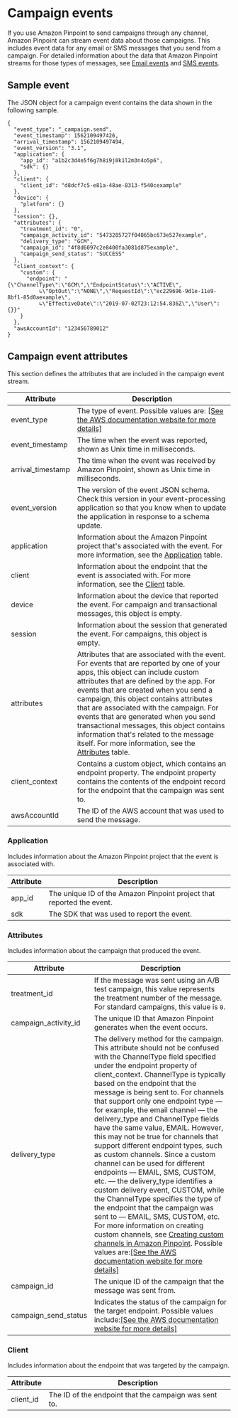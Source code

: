 # Campaign events<a name="event-streams-data-campaign"></a>

If you use Amazon Pinpoint to send campaigns through any channel, Amazon Pinpoint can stream event data about those campaigns\. This includes event data for any email or SMS messages that you send from a campaign\. For detailed information about the data that Amazon Pinpoint streams for those types of messages, see [Email events](event-streams-data-email.md) and [SMS events](event-streams-data-sms.md)\. 

## Sample event<a name="event-streams-data-campaign-example"></a>

The JSON object for a campaign event contains the data shown in the following sample\.

```
{
  "event_type": "_campaign.send",
  "event_timestamp": 1562109497426,
  "arrival_timestamp": 1562109497494,
  "event_version": "3.1",
  "application": {
    "app_id": "a1b2c3d4e5f6g7h8i9j0k1l2m3n4o5p6",
    "sdk": {}
  },
  "client": {
    "client_id": "d8dcf7c5-e81a-48ae-8313-f540cexample"
  },
  "device": {
    "platform": {}
  },
  "session": {},
  "attributes": {
    "treatment_id": "0",
    "campaign_activity_id": "5473285727f04865bc673e527example",
    "delivery_type": "GCM",
    "campaign_id": "4f8d6097c2e8400fa3081d875example",
    "campaign_send_status": "SUCCESS"
  },
  "client_context": {
    "custom": {
      "endpoint": "{\"ChannelType\":\"GCM\",\"EndpointStatus\":\"ACTIVE\",
          ↳\"OptOut\":\"NONE\",\"RequestId\":\"ec229696-9d1e-11e9-8bf1-85d0aexample\",
          ↳\"EffectiveDate\":\"2019-07-02T23:12:54.836Z\",\"User\":{}}"
    }
  },
  "awsAccountId": "123456789012"
}
```

## Campaign event attributes<a name="event-streams-data-campaign-attributes"></a>

This section defines the attributes that are included in the campaign event stream\.


| Attribute | Description | 
| --- | --- | 
| event\_type |  The type of event\. Possible values are: [\[See the AWS documentation website for more details\]](http://docs.aws.amazon.com/pinpoint/latest/developerguide/event-streams-data-campaign.html)  | 
| event\_timestamp | The time when the event was reported, shown as Unix time in milliseconds\. | 
| arrival\_timestamp | The time when the event was received by Amazon Pinpoint, shown as Unix time in milliseconds\. | 
| event\_version |  The version of the event JSON schema\.  Check this version in your event\-processing application so that you know when to update the application in response to a schema update\.   | 
| application | Information about the Amazon Pinpoint project that's associated with the event\. For more information, see the [Application](#event-streams-data-campaign-attributes-application) table\. | 
| client | Information about the endpoint that the event is associated with\. For more information, see the [Client](#event-streams-data-campaign-attributes-client) table\. | 
| device | Information about the device that reported the event\. For campaign and transactional messages, this object is empty\. | 
| session | Information about the session that generated the event\. For campaigns, this object is empty\. | 
| attributes |  Attributes that are associated with the event\. For events that are reported by one of your apps, this object can include custom attributes that are defined by the app\. For events that are created when you send a campaign, this object contains attributes that are associated with the campaign\. For events that are generated when you send transactional messages, this object contains information that's related to the message itself\. For more information, see the [Attributes](#event-streams-data-campaign-attributes-attrs) table\.  | 
| client\_context | Contains a custom object, which contains an endpoint property\. The endpoint property contains the contents of the endpoint record for the endpoint that the campaign was sent to\. | 
| awsAccountId |  The ID of the AWS account that was used to send the message\.  | 

### Application<a name="event-streams-data-campaign-attributes-application"></a>

Includes information about the Amazon Pinpoint project that the event is associated with\.


| Attribute | Description | 
| --- | --- | 
| app\_id |  The unique ID of the Amazon Pinpoint project that reported the event\.  | 
| sdk |  The SDK that was used to report the event\.   | 

### Attributes<a name="event-streams-data-campaign-attributes-attrs"></a>

Includes information about the campaign that produced the event\.


| Attribute | Description | 
| --- | --- | 
| treatment\_id |  If the message was sent using an A/B test campaign, this value represents the treatment number of the message\. For standard campaigns, this value is `0`\.  | 
| campaign\_activity\_id | The unique ID that Amazon Pinpoint generates when the event occurs\. | 
| delivery\_type | The delivery method for the campaign\. This attribute should not be confused with the ChannelType field specified under the endpoint property of client\_context\. ChannelType is typically based on the endpoint that the message is being sent to\. For channels that support only one endpoint type — for example, the email channel — the delivery\_type and ChannelType fields have the same value, EMAIL\. However, this may not be true for channels that support different endpoint types, such as custom channels\. Since a custom channel can be used for different endpoints — EMAIL, SMS, CUSTOM, etc\. — the delivery\_type identifies a custom delivery event, CUSTOM, while the ChannelType specifies the type of the endpoint that the campaign was sent to — EMAIL, SMS, CUSTOM, etc\. For more information on creating custom channels, see [Creating custom channels in Amazon Pinpoint](channels-custom.md)\. Possible values are:[\[See the AWS documentation website for more details\]](http://docs.aws.amazon.com/pinpoint/latest/developerguide/event-streams-data-campaign.html) | 
| campaign\_id |  The unique ID of the campaign that the message was sent from\.  | 
| campaign\_send\_status | Indicates the status of the campaign for the target endpoint\. Possible values include:[\[See the AWS documentation website for more details\]](http://docs.aws.amazon.com/pinpoint/latest/developerguide/event-streams-data-campaign.html)  | 

### Client<a name="event-streams-data-campaign-attributes-client"></a>

Includes information about the endpoint that was targeted by the campaign\.


| Attribute | Description | 
| --- | --- | 
| client\_id | The ID of the endpoint that the campaign was sent to\. | 